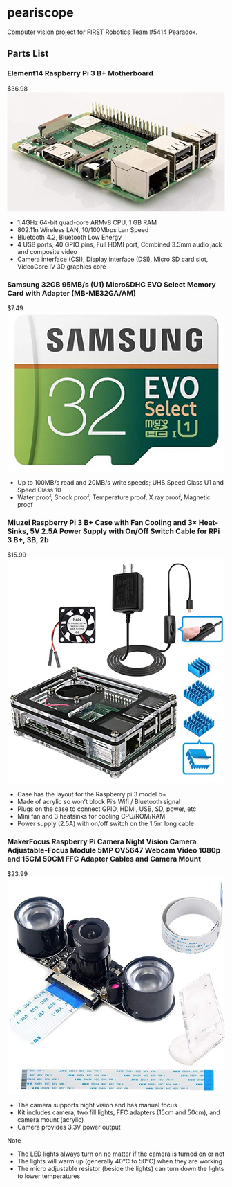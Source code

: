 # peariscope
Computer vision project for FIRST Robotics Team #5414 Pearadox.

## Parts List

### Element14 Raspberry Pi 3 B+ Motherboard
$36.98  
![Raspberry Pi 3 B+](raspberry_pi_3_B+.png)
- 1.4GHz 64-bit quad-core ARMv8 CPU, 1 GB RAM
- 802.11n Wireless LAN, 10/100Mbps Lan Speed
- Bluetooth 4.2, Bluetooth Low Energy
- 4 USB ports, 40 GPIO pins, Full HDMI port, Combined 3.5mm audio jack and composite video
- Camera interface (CSI), Display interface (DSI), Micro SD card slot, VideoCore IV 3D graphics core

### Samsung 32GB 95MB/s (U1) MicroSDHC EVO Select Memory Card with Adapter (MB-ME32GA/AM)
$7.49  
![Micro SD Card](micro_sd_card.png)
- Up to 100MB/s read and 20MB/s write speeds; UHS Speed Class U1 and Speed Class 10
- Water proof, Shock proof, Temperature proof, X ray proof, Magnetic proof

### Miuzei Raspberry Pi 3 B+ Case with Fan Cooling and 3× Heat-Sinks, 5V 2.5A Power Supply with On/Off Switch Cable for RPi 3 B+, 3B, 2b
$15.99  
![Raspberry Pi Case Kit](rasberry_pi_case_kit.png)
- Case has the layout for the Raspberry pi 3 model b+
- Made of acrylic so won’t block Pi’s Wifi / Bluetooth signal
- Plugs on the case to connect GPIO, HDMI, USB, SD, power, etc
- Mini fan and 3 heatsinks for cooling CPU/ROM/RAM
- Power supply (2.5A) with on/off switch on the 1.5m long cable

### MakerFocus Raspberry Pi Camera Night Vision Camera Adjustable-Focus Module 5MP OV5647 Webcam Video 1080p and 15CM 50CM FFC Adapter Cables and Camera Mount
$23.99  
![Night Vision Camera](night_vision_camera.png)
- The camera supports night vision and has manual focus
- Kit includes camera, two fill lights, FFC adapters (15cm and 50cm), and camera mount (acrylic)
- Camera provides 3.3V power output

Note
- The LED lights always turn on no matter if the camera is turned on or not
- The lights will warm up (generally 40℃ to 50℃) when they are working
- The micro adjustable resistor (beside the lights) can turn down the lights to lower temperatures


